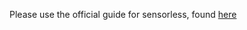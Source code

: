Please use the official guide for sensorless, found [here](https://docs.vorondesign.com/tuning/sensorless.html)

